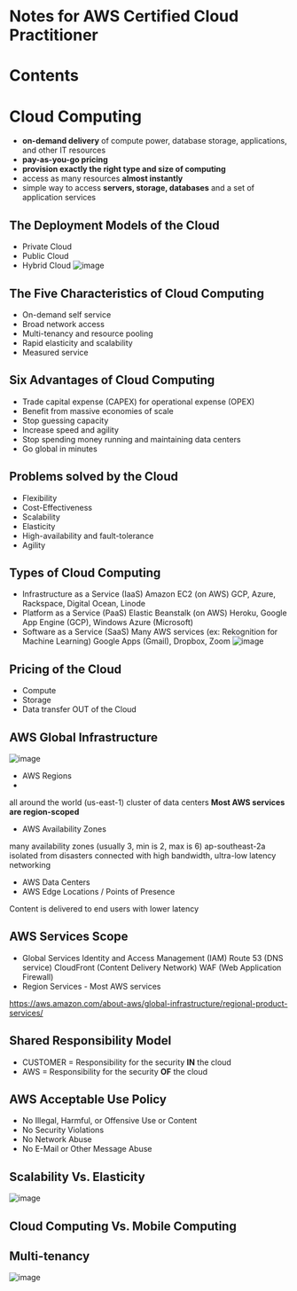 # Notes for AWS Certified Cloud Practitioner

# Contents

# Cloud Computing
- __on-demand delivery__ of compute power, database storage, applications, and other IT resources
- __pay-as-you-go pricing__
- __provision exactly the right type and size of computing__
- access as many resources __almost instantly__
- simple way to access __servers, storage, databases__ and a set of application services

## The Deployment Models of the Cloud
- Private Cloud
- Public Cloud
- Hybrid Cloud
![image](https://user-images.githubusercontent.com/87024662/177539153-f8ae8fc6-4277-4c06-9ad0-16183e4b4306.png)


## The Five Characteristics of Cloud Computing
- On-demand self service
- Broad network access
- Multi-tenancy and resource pooling
- Rapid elasticity and scalability
- Measured service

## Six Advantages of Cloud Computing
- Trade capital expense (CAPEX) for operational expense (OPEX)
- Benefit from massive economies of scale
- Stop guessing capacity
- Increase speed and agility
- Stop spending money running and maintaining data centers
- Go global in minutes

## Problems solved by the Cloud
- Flexibility
- Cost-Effectiveness
- Scalability
- Elasticity
- High-availability and fault-tolerance
- Agility

## Types of Cloud Computing
- Infrastructure as a Service (IaaS)
Amazon EC2 (on AWS)
GCP, Azure, Rackspace, Digital Ocean, Linode
- Platform as a Service (PaaS)
Elastic Beanstalk (on AWS)
Heroku, Google App Engine (GCP), Windows Azure (Microsoft)
- Software as a Service (SaaS)
Many AWS services (ex: Rekognition for Machine Learning)
Google Apps (Gmail), Dropbox, Zoom
![image](https://user-images.githubusercontent.com/87024662/177539654-062f6a88-bcef-4166-ac5f-f73fa20144e8.png)


## Pricing of the Cloud
- Compute
- Storage
- Data transfer OUT of the Cloud

## AWS Global Infrastructure
![image](https://user-images.githubusercontent.com/87024662/177540993-e9c05d3c-ab56-41e4-adbd-38a0fb6c29cb.png)

- AWS Regions
- 
all around the world (us-east-1)
cluster of data centers
__Most AWS services are region-scoped__
- AWS Availability Zones

many availability zones (usually 3, min is 2, max is 6) ap-southeast-2a
isolated from disasters
connected with high bandwidth, ultra-low latency networking
- AWS Data Centers
- AWS Edge Locations / Points of Presence

Content is delivered to end users with lower latency

## AWS Services Scope
- Global Services
Identity and Access Management (IAM)
Route 53 (DNS service)
CloudFront (Content Delivery Network)
WAF (Web Application Firewall)
- Region Services - Most AWS services

https://aws.amazon.com/about-aws/global-infrastructure/regional-product-services/

## Shared Responsibility Model
- CUSTOMER = Responsibility for the security __IN__ the cloud
- AWS = Responsibility for the security __OF__ the cloud

## AWS Acceptable Use Policy
- No Illegal, Harmful, or Offensive Use or Content
- No Security Violations
- No Network Abuse
- No E-Mail or Other Message Abuse

## Scalability Vs. Elasticity
![image](https://user-images.githubusercontent.com/87024662/177538768-560097a9-9dc2-492a-8793-d54c0333e694.png)

## Cloud Computing Vs. Mobile Computing

## Multi-tenancy
![image](https://user-images.githubusercontent.com/87024662/177539855-9ac597c6-2dd1-4fb6-b90a-5efcc793b7fd.png)


